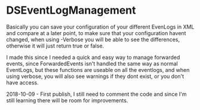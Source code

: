 # DSEventLogManagement

Basically you can save your configuration of your different EvenLogs in XML and compare at a later point, to make sure that
your configuration havent changed, when using -Verbose you will be able to see the differences, otherwise it will just return
true or false.

I made this since I needed a quick and easy way to manage forwarded events, since ForwardedEvents isn't handled the same way
as normal EventLogs, but these functions are useable on all the eventlogs, and when using verbose, you will also see warnings
if they dont exist, or you don't have access.

2018-10-09 - First publish, I still need to comment the code and since I'm still learning there will be room for improvements.
